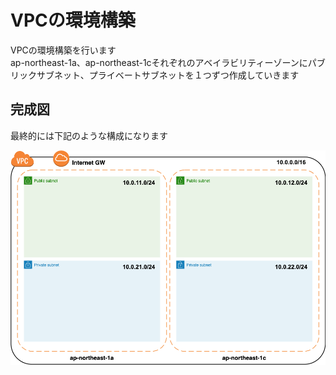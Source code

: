 # VPCの環境構築

VPCの環境構築を行います  
ap-northeast-1a、ap-northeast-1cそれぞれのアベイラビリティーゾーンにパブリックサブネット、プライベートサブネットを１つずつ作成していきます  

## 完成図

最終的には下記のような構成になります

![00_eroge_release_vpc](https://raw.githubusercontent.com/dodonki1223/image_garage/master/eroge_release_db/vpc_construction/00_eroge_release_vpc.png)

